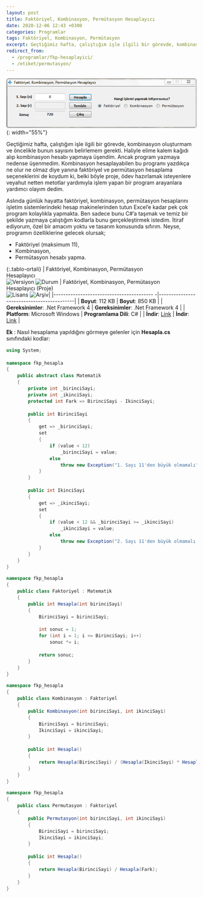 ```yaml
---
layout: post
title: Faktöriyel, Kombinasyon, Permütasyon Hesaplayıcı
date: 2020-12-06 12:43 +0300
categories: Programlar
tags: Faktöriyel, Kombinasyon, Permütasyon
excerpt: Geçtiğimiz hafta, çalıştığım işle ilgili bir görevde, kombinasyon oluşturmam ve öncelikle bunun sayısını belirlemem gerekti. Haliyle elime kalem kağıdı alıp kombinasyon hesabı yapmaya üşendim. Ancak program yazmaya nedense üşenmedim...
redirect_from:
  - /programlar/fkp-hesaplayici/
  - /etiket/permutasyon/
---
```

![fkp-hesaplayici](/images/programlar/fkp-hesaplayici.png){: width="55%"}

Geçtiğimiz hafta, çalıştığım işle ilgili bir görevde, kombinasyon oluşturmam ve öncelikle bunun sayısını belirlemem gerekti. Haliyle elime kalem kağıdı alıp kombinasyon hesabı yapmaya üşendim. Ancak program yazmaya nedense üşenmedim. Kombinasyon hesaplayabilen bu programı yazdıkça ne olur ne olmaz diye yanına faktöriyel ve permütasyon hesaplama seçeneklerini de koydum ki, belki böyle proje, ödev hazırlamak isteyenlere veyahut netten metotlar yardımıyla işlem yapan bir program arayanlara yardımcı olayım dedim.

Aslında günlük hayatta faktöriyel, kombinasyon, permütasyon hesaplarını işletim sistemlerindeki hesap makinelerinden tutun Excel’e kadar pek çok program kolaylıkla yapmakta. Ben sadece bunu C#’a taşımak ve temiz bir şekilde yazmaya çalıştığım kodlarla bunu gerçekleştirmek istedim. İtiraf ediyorum, özel bir amacım yoktu ve tasarım konusunda sıfırım. Neyse, programın özelliklerine gelecek olursak;

- Faktöriyel (maksimum 11),
- Kombinasyon,
- Permütasyon hesabı yapma.

{:.tablo-ortali}
| Faktöriyel, Kombinasyon, Permütasyon<br> Hesaplayıcı<br>![Versiyon](https://img.shields.io/badge/Versiyon-1.03-blueviolet.svg?style=flat) ![Durum](https://img.shields.io/badge/Durum-Çalışıyor-success.svg?style=flat) |  Faktöriyel, Kombinasyon, Permütasyon<br>Hesaplayıcı (Proje)<br>![Lisans](https://img.shields.io/badge/Lisans-MIT-blue.svg?style=flat) ![Arşiv](https://img.shields.io/badge/Arşiv-orange.svg?style=flat)|
|----------------------------------------- -|-------------------------------------------|
| **Boyut**:  112 KB                       | **Boyut**:  850 KB                         |
| **Gereksinimler**: .Net Framework 4     | **Gereksinimler**: .Net Framework 4    |
| **Platform**: Microsoft Windows           | **Programlama Dili**: C#                  |
| **İndir**: [Link](https://www.dropbox.com/s/61a22sn9ozb2qrr/fkp-hesaplayici.zip?dl=1)  | **İndir**: [Link](https://www.dropbox.com/s/mxbl0lqsswst9yg/fkp-hesaplayici-proje.zip?dl=1) |

**Ek** : Nasıl hesaplama yapıldığını görmeye gelenler için **Hesapla.cs** sınıfındaki kodlar:

```csharp
using System;

namespace fkp_hesapla
{
    public abstract class Matematik
    {
        private int _birinciSayi;
        private int _ikinciSayi;
        protected int Fark => BirinciSayi - IkinciSayi;

        public int BirinciSayi
        {
            get => _birinciSayi;
            set
            {
                if (value < 12)
                    _birinciSayi = value;
                else
                    throw new Exception("1. Sayı 11'den büyük olmamalı");
            }
        }

        public int IkinciSayi
        {
            get => _ikinciSayi;
            set
            {
                if (value < 12 && _birinciSayi >= _ikinciSayi)
                    _ikinciSayi = value;
                else
                    throw new Exception("2. Sayı 11'den büyük olmamalı.");
            }
        }
    }
}
```
<div id="ara"></div>

```csharp
namespace fkp_hesapla
{
    public class Faktoriyel : Matematik
    {
        public int Hesapla(int birinciSayi)
        {
            BirinciSayi = birinciSayi;

            int sonuc = 1;
            for (int i = 1; i <= BirinciSayi; i++)
                sonuc *= i;

            return sonuc;
        }
    }
}
```

<div id="ara"></div>

```csharp
namespace fkp_hesapla
{
    public class Kombinasyon : Faktoriyel
    {
        public Kombinasyon(int birinciSayi, int ikinciSayi)
        {
            BirinciSayi = birinciSayi;
            IkinciSayi = ikinciSayi;
        }

        public int Hesapla()
        {
            return Hesapla(BirinciSayi) / (Hesapla(IkinciSayi) * Hesapla(Fark));
        }
    }
}
```

<div id="ara"></div>

```csharp
namespace fkp_hesapla
{
    public class Permutasyon : Faktoriyel
    {
        public Permutasyon(int birinciSayi, int ikinciSayi)
        {
            BirinciSayi = birinciSayi;
            IkinciSayi = ikinciSayi;
        }

        public int Hesapla()
        {
            return Hesapla(BirinciSayi) / Hesapla(Fark);
        }
    }
}
```